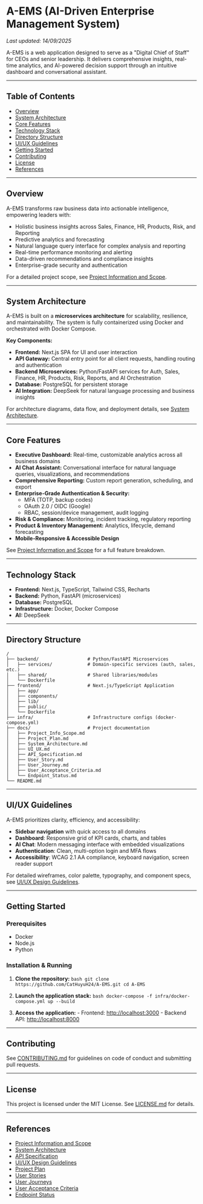 # A-EMS (AI-Driven Enterprise Management System)

_Last updated: 14/09/2025_

A-EMS is a web application designed to serve as a "Digital Chief of Staff" for CEOs and senior leadership. It delivers comprehensive insights, real-time analytics, and AI-powered decision support through an intuitive dashboard and conversational assistant.

---

## Table of Contents

- [Overview](#overview)
- [System Architecture](#system-architecture)
- [Core Features](#core-features)
- [Technology Stack](#technology-stack)
- [Directory Structure](#directory-structure)
- [UI/UX Guidelines](#uiux-guidelines)
- [Getting Started](#getting-started)
- [Contributing](#contributing)
- [License](#license)
- [References](#references)

---

## Overview

A-EMS transforms raw business data into actionable intelligence, empowering leaders with:

- Holistic business insights across Sales, Finance, HR, Products, Risk, and Reporting
- Predictive analytics and forecasting
- Natural language query interface for complex analysis and reporting
- Real-time performance monitoring and alerting
- Data-driven recommendations and compliance insights
- Enterprise-grade security and authentication

For a detailed project scope, see [Project Information and Scope](./docs/Project_Info_Scope.md).

---

## System Architecture

A-EMS is built on a **microservices architecture** for scalability, resilience, and maintainability. The system is fully containerized using Docker and orchestrated with Docker Compose.

**Key Components:**

- **Frontend:** Next.js SPA for UI and user interaction
- **API Gateway:** Central entry point for all client requests, handling routing and authentication
- **Backend Microservices:** Python/FastAPI services for Auth, Sales, Finance, HR, Products, Risk, Reports, and AI Orchestration
- **Database:** PostgreSQL for persistent storage
- **AI Integration:** DeepSeek for natural language processing and business insights

For architecture diagrams, data flow, and deployment details, see [System Architecture](./docs/System_Architecture.md).

---

## Core Features

- **Executive Dashboard:** Real-time, customizable analytics across all business domains
- **AI Chat Assistant:** Conversational interface for natural language queries, visualizations, and recommendations
- **Comprehensive Reporting:** Custom report generation, scheduling, and export
- **Enterprise-Grade Authentication & Security:**
  - MFA (TOTP, backup codes)
  - OAuth 2.0 / OIDC (Google)
  - RBAC, session/device management, audit logging
- **Risk & Compliance:** Monitoring, incident tracking, regulatory reporting
- **Product & Inventory Management:** Analytics, lifecycle, demand forecasting
- **Mobile-Responsive & Accessible Design**

See [Project Information and Scope](./docs/Project_Info_Scope.md) for a full feature breakdown.

---

## Technology Stack

- **Frontend:** Next.js, TypeScript, Tailwind CSS, Recharts
- **Backend:** Python, FastAPI (microservices)
- **Database:** PostgreSQL
- **Infrastructure:** Docker, Docker Compose
- **AI:** DeepSeek

---

## Directory Structure

```
/
├── backend/                  # Python/FastAPI Microservices
│   ├── services/             # Domain-specific services (auth, sales, etc.)
│   ├── shared/               # Shared libraries/modules
│   └── Dockerfile
├── frontend/                 # Next.js/TypeScript Application
│   ├── app/
│   ├── components/
│   ├── lib/
│   ├── public/
│   └── Dockerfile
├── infra/                    # Infrastructure configs (docker-compose.yml)
├── docs/                     # Project documentation
│   ├── Project_Info_Scope.md
│   ├── Project_Plan.md
│   ├── System_Architecture.md
│   ├── UI_UX.md
│   ├── API_Specification.md
│   ├── User_Story.md
│   ├── User_Journey.md
│   ├── User_Acceptance_Criteria.md
│   └── Endpoint_Status.md
└── README.md
```

---

## UI/UX Guidelines

A-EMS prioritizes clarity, efficiency, and accessibility:

- **Sidebar navigation** with quick access to all domains
- **Dashboard**: Responsive grid of KPI cards, charts, and tables
- **AI Chat**: Modern messaging interface with embedded visualizations
- **Authentication**: Clean, multi-option login and MFA flows
- **Accessibility**: WCAG 2.1 AA compliance, keyboard navigation, screen reader support

For detailed wireframes, color palette, typography, and component specs, see [UI/UX Design Guidelines](./docs/UI_UX.md).

---

## Getting Started

### Prerequisites

- Docker
- Node.js
- Python

### Installation & Running

1. **Clone the repository:**
   `bash
git clone https://github.com/CatHuyuH24/A-EMS.git
cd A-EMS
`

2. **Launch the application stack:**
   `bash
docker-compose -f infra/docker-compose.yml up --build
`

3. **Access the application:** - Frontend: [http://localhost:3000](http://localhost:3000) - Backend API: [http://localhost:8000](http://localhost:8000)

---

## Contributing

See [CONTRIBUTING.md](./docs/CONTRIBUTING.md) for guidelines on code of conduct and submitting pull requests.

---

## License

This project is licensed under the MIT License. See [LICENSE.md](LICENSE.md) for details.

---

## References

- [Project Information and Scope](./docs/Project_Info_Scope.md)
- [System Architecture](./docs/System_Architecture.md)
- [API Specification](./docs/API_Specification.md)
- [UI/UX Design Guidelines](./docs/UI_UX.md)
- [Project Plan](./docs/Project_Plan.md)
- [User Stories](./docs/User_Story.md)
- [User Journeys](./docs/User_Journey.md)
- [User Acceptance Criteria](./docs/User_Acceptance_Criteria.md)
- [Endpoint Status](./docs/Endpoint_Status.md)
